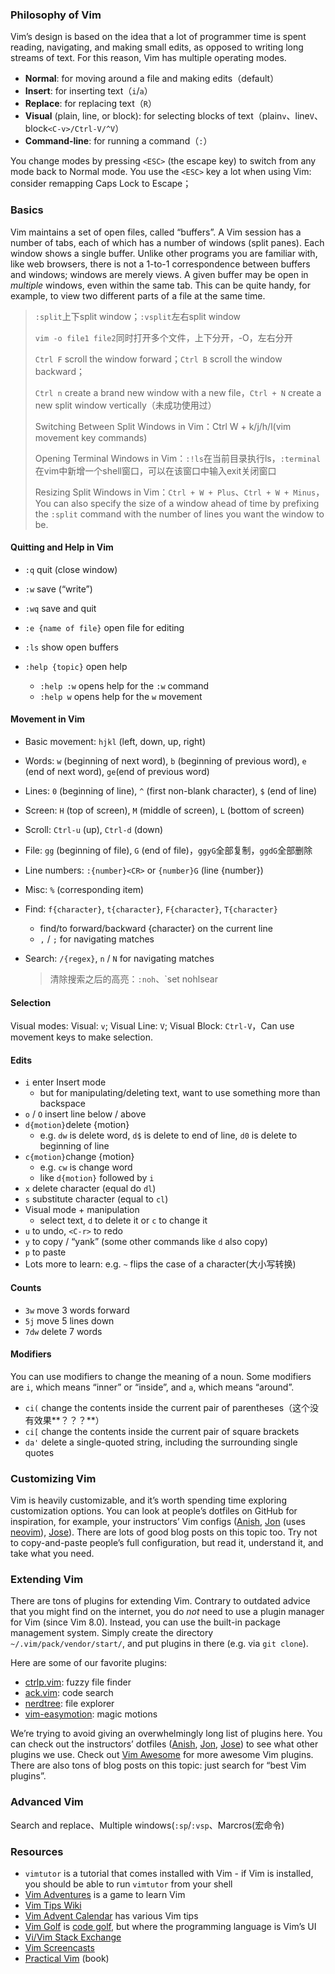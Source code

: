 ### Philosophy of Vim

Vim’s design is based on the idea that a lot of programmer time is spent reading, navigating, and making small edits, as opposed to writing long streams of text. For this reason, Vim has multiple operating modes.

- **Normal**: for moving around a file and making edits（default）
- **Insert**: for inserting text（`i`/`a`）
- **Replace**: for replacing text（`R`）
- **Visual** (plain, line, or block): for selecting blocks of text（plain`v`、line`V`、block`<C-v>/Ctrl-V/^V`）
- **Command-line**: for running a command（`:`）

You change modes by pressing `<ESC>` (the escape key) to switch from any mode back to Normal mode. You use the `<ESC>` key a lot when using Vim: consider remapping Caps Lock to Escape； 



### Basics

Vim maintains a set of open files, called “buffers”. A Vim session has a number of tabs, each of which has a number of windows (split panes). Each window shows a single buffer. Unlike other programs you are familiar with, like web browsers, there is not a 1-to-1 correspondence between buffers and windows; windows are merely views. A given buffer may be open in *multiple* windows, even within the same tab. This can be quite handy, for example, to view two different parts of a file at the same time.

> `:split`上下split window；`:vsplit`左右split window
>
> `vim -o file1 file2`同时打开多个文件，上下分开，-O，左右分开
>
> `Ctrl F` scroll the window forward；`Ctrl B` scroll the window backward；
>
> `Ctrl n` create a brand new window with a new file，`Ctrl + N` create a new split window vertically（未成功使用过）
>
> Switching Between Split Windows in Vim：Ctrl W + k/j/h/l(vim movement key commands)
>
> Opening Terminal Windows in Vim：`:!ls`在当前目录执行ls，`:terminal`在vim中新增一个shell窗口，可以在该窗口中输入exit关闭窗口
>
> Resizing Split Windows in Vim：`Ctrl + W + Plus`、`Ctrl + W + Minus`，You can also specify the size of a window ahead of time by prefixing the `:split` command with the number of lines you want the window to be.

#### Quitting and Help in Vim

- `:q` quit (close window)

- `:w` save (“write”)

- `:wq` save and quit

- `:e {name of file}` open file for editing

- `:ls` show open buffers

- `:help {topic}` open help
  - `:help :w` opens help for the `:w` command
  - `:help w` opens help for the `w` movement

#### Movement in Vim

- Basic movement: `hjkl` (left, down, up, right)

- Words: `w` (beginning of next word), `b` (beginning of previous word), `e` (end of next word), `ge`(end of previous word)

- Lines: `0` (beginning of line), `^` (first non-blank character), `$` (end of line)

- Screen: `H` (top of screen), `M` (middle of screen), `L` (bottom of screen)

- Scroll: `Ctrl-u` (up), `Ctrl-d` (down)

- File: `gg` (beginning of file), `G` (end of file)，`ggyG`全部复制，`ggdG`全部删除

- Line numbers: `:{number}<CR>` or `{number}G` (line {number})

- Misc: `%` (corresponding item)

- Find: `f{character}`, `t{character}`, `F{character}`, `T{character}`
  - find/to forward/backward {character} on the current line
  - `,` / `;` for navigating matches
  
- Search: `/{regex}`, `n` / `N` for navigating matches

  > 清除搜索之后的高亮：`:noh`、`set nohlsear

#### Selection

Visual modes: Visual: `v`; Visual Line: `V`; Visual Block: `Ctrl-V`，Can use movement keys to make selection.



#### Edits

- `i` enter Insert mode
  - but for manipulating/deleting text, want to use something more than backspace
- `o` / `O` insert line below / above
- `d{motion}`delete {motion}
  - e.g. `dw` is delete word, `d$` is delete to end of line, `d0` is delete to beginning of line
- `c{motion}`change {motion}
  - e.g. `cw` is change word
  - like `d{motion}` followed by `i`
- `x` delete character (equal do `dl`)
- `s` substitute character (equal to `cl`)
- Visual mode + manipulation
  - select text, `d` to delete it or `c` to change it
- `u` to undo, `<C-r>` to redo
- `y` to copy / “yank” (some other commands like `d` also copy)
- `p` to paste
- Lots more to learn: e.g. `~` flips the case of a character(大小写转换)

#### Counts

- `3w` move 3 words forward
- `5j` move 5 lines down
- `7dw` delete 7 words

#### Modifiers

You can use modifiers to change the meaning of a noun. Some modifiers are `i`, which means “inner” or “inside”, and `a`, which means “around”.

- `ci(` change the contents inside the current pair of parentheses（这个没有效果**？？？**）
- `ci[` change the contents inside the current pair of square brackets
- `da'` delete a single-quoted string, including the surrounding single quotes



### Customizing Vim

Vim is heavily customizable, and it’s worth spending time exploring customization options. You can look at people’s dotfiles on GitHub for inspiration, for example, your instructors’ Vim configs ([Anish](https://github.com/anishathalye/dotfiles/blob/master/vimrc), [Jon](https://github.com/jonhoo/configs/blob/master/editor/.config/nvim/init.vim) (uses [neovim](https://neovim.io/)), [Jose](https://github.com/JJGO/dotfiles/blob/master/vim/.vimrc)). There are lots of good blog posts on this topic too. Try not to copy-and-paste people’s full configuration, but read it, understand it, and take what you need.



### Extending Vim

There are tons of plugins for extending Vim. Contrary to outdated advice that you might find on the internet, you do *not* need to use a plugin manager for Vim (since Vim 8.0). Instead, you can use the built-in package management system. Simply create the directory `~/.vim/pack/vendor/start/`, and put plugins in there (e.g. via `git clone`).

Here are some of our favorite plugins:

- [ctrlp.vim](https://github.com/ctrlpvim/ctrlp.vim): fuzzy file finder
- [ack.vim](https://github.com/mileszs/ack.vim): code search
- [nerdtree](https://github.com/scrooloose/nerdtree): file explorer
- [vim-easymotion](https://github.com/easymotion/vim-easymotion): magic motions

We’re trying to avoid giving an overwhelmingly long list of plugins here. You can check out the instructors’ dotfiles ([Anish](https://github.com/anishathalye/dotfiles), [Jon](https://github.com/jonhoo/configs), [Jose](https://github.com/JJGO/dotfiles)) to see what other plugins we use. Check out [Vim Awesome](https://vimawesome.com/) for more awesome Vim plugins. There are also tons of blog posts on this topic: just search for “best Vim plugins”.



### Advanced Vim

Search and replace、Multiple windows(`:sp`/`:vsp`、Marcros(宏命令)



### Resources

- `vimtutor` is a tutorial that comes installed with Vim - if Vim is installed, you should be able to run `vimtutor` from your shell
- [Vim Adventures](https://vim-adventures.com/) is a game to learn Vim
- [Vim Tips Wiki](http://vim.wikia.com/wiki/Vim_Tips_Wiki)
- [Vim Advent Calendar](https://vimways.org/2019/) has various Vim tips
- [Vim Golf](http://www.vimgolf.com/) is [code golf](https://en.wikipedia.org/wiki/Code_golf), but where the programming language is Vim’s UI
- [Vi/Vim Stack Exchange](https://vi.stackexchange.com/)
- [Vim Screencasts](http://vimcasts.org/)
- [Practical Vim](https://pragprog.com/titles/dnvim2/) (book)
